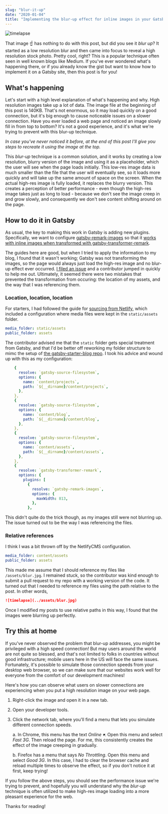 ```yaml
---
slug: "blur-it-up"
date: "2020-01-04"
title: "Implementing the blur-up effect for inline images in your Gatsby blog"
---
```


![timelapse](../assets/blur.jpg)

That image ☝️ has nothing to do with this post, but did you see it _blur up_? It started as a low resolution blur and then came into focus to reveal a high resolution stock photo. Pretty cool, right? This is a popular technique often seen in well known blogs like Medium. If you've ever wondered what's happening there, or if you already know the gist but want to know how to implement it on a Gatsby site, then this post is for you!

## What's happening

Let's start with a high level explanation of what's happening and why. High resolution images take up a lot of data. The image file at the beginning of this post is 140KB. That's not enormous, so it may load quickly on a good connection, but it's big enough to cause noticeable issues on a slower connection. Have you ever loaded a web page and noticed an image slowly fill in from top to bottom? It's not a good experience, and it's what we're trying to prevent with this blur-up technique.

_In case you've never noticed it before, at the end of this post I'll give you steps to recreate it using the image at the top._

This _blur-up_ technique is a common solution, and it works by creating a low resolution, blurry version of the image and using it as a placeholder, which the user will see when the page loads initially. This low-res image data is much smaller than the file that the user will eventually see, so it loads more quickly and will take up the same amount of space on the screen. When the actual high-res image is fully loaded, it replaces the blurry version. This creates a perception of better performance - even though the high-res image takes just as long to load - because we don't see the image creep in and grow slowly, and consequently we don't see content shifting around on the page.

## How to do it in Gatsby

As usual, the key to making this work in Gatsby is adding new plugins. Specifically, we want to configure [gatsby-remark-images](https://www.gatsbyjs.org/packages/gatsby-remark-images/) so that it [works with inline images when transformed with gatsby-transformer-remark](https://www.gatsbyjs.org/docs/working-with-images-in-markdown/#inline-images-with-gatsby-remark-images).

The guides here are good, but when I tried to apply the information to my blog, I found that it wasn't working; Gatsby was not transforming the images, so the page would always just load the high-res image and no blur-up effect ever occurred. [I filed an issue](https://github.com/gatsbyjs/gatsby/issues/20308) and a contributor jumped in quickly to help me out. Ultimately, it seemed there were two mistakes that prevented the transformation from occuring: the location of my assets, and the way that I was referencing them.

### Location, location, location

For starters, I had followed the guide for [sourcing from Netlify](https://www.gatsbyjs.org/docs/sourcing-from-netlify-cms/#setup), which included a configuration where media files were kept in the `static/assets` folder.

```yaml
media_folder: static/assets
public_folder: assets
```

The contributor advised me that the `static` folder gets special treatment from Gatsby, and that I'd be better off reworking my folder structure to mimc the setup of [the gatsby-starter-blog repo](https://github.com/gatsbyjs/gatsby-starter-blog). I took his advice and wound up with this as my configuration:

```yaml
    {
      resolve: `gatsby-source-filesystem`,
      options: {
        name: `content/projects`,
        path: `${__dirname}/content/projects`,
      },
    },
    {
      resolve: `gatsby-source-filesystem`,
      options: {
        name: `content/blog`,
        path: `${__dirname}/content/blog`,
      },
    },
    {
      resolve: `gatsby-source-filesystem`,
      options: {
        name: `content/assets`,
        path: `${__dirname}/content/assets`,
      },
    },
    {
      resolve: `gatsby-transformer-remark`,
      options: {
        plugins: [
          {
            resolve: `gatsby-remark-images`,
            options: {
              maxWidth: 813,
            },
          },
```

This didn't quite do the trick though, as my images still were not blurring up. The issue turned out to be the way I was referencing the files.

### Relative references

I think I was a bit thrown off by the NetlifyCMS configuration.

```yaml
media_folder: content/assets
public_folder: assets
```

This made me assume that I should reference my files like `/assets/blur.jpg`. I remained stuck, so the contributor was kind enough to submit a pull request to my repo with a working version of the code. It turned out that I needed to reference my files using the path relative to the post. In other words,

```markdown
![timelapse](../assets/blur.jpg)
```

Once I modified my posts to use relative paths in this way, I found that the images were blurring up perfectly.

## Try this at home

If you've never observed the problem that blur-up addresses, you might be privileged with a high speed connection! But may users around the world are not quite so blessed, and that's not limited to folks in countries without good infrastructure; mobile users here in the US will face the same issues. Fortunately, it's possible to simulate those connection speeds from your desktop web browser, so we can make sure that our websites work well for everyone from the comfort of our development machines!

Here's how you can observe what users on slower connections are experiencing when you put a high resolution image on your web page.

1. Right-click the image and open it in a new tab.
1. Open your developer tools.
1. Click the network tab, where you'll find a menu that lets you simulate different connection speeds.

   a. In Chrome, this menu has the text _Online ▾_. Open this menu and select _Fast 3G_. Then reload the page. For me, this consistently creates the effect of the image creeping in gradually.

   b. Firefox has a menu that says _No Throttling_. Open this menu and select _Good 3G_. In this case, I had to clear the browser cache and reload multiple times to observe the effect, so if you don't notice it at first, keep trying!

If you follow the above steps, you should see the performance issue we're trying to prevent, and hopefully you will understand why the _blur-up_ technique is often utilized to make high-res image loading into a more pleasant experience for the web.

Thanks for reading!
